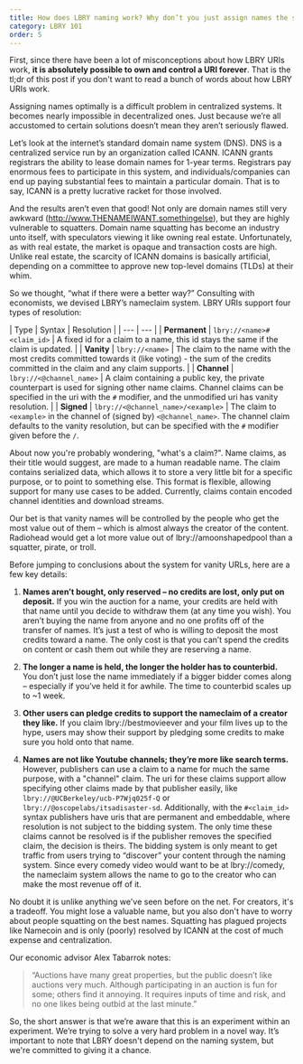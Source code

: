 ```yaml
---
title: How does LBRY naming work? Why don’t you just assign names the same way as internet domains?
category: LBRY 101
order: 5
---
```

First, since there have been a lot of misconceptions about how LBRY URIs work, **it is absolutely possible to own and control a URI forever**. That is the tl;dr of this post if you don't want to read a bunch of words about how LBRY URIs work.

Assigning names optimally is a difficult problem in centralized systems. It becomes nearly impossible in decentralized ones. Just because we’re all accustomed to certain solutions doesn’t mean they aren’t seriously flawed.

Let’s look at the internet’s standard domain name system (DNS). DNS is a centralized service run by an organization called ICANN. ICANN grants registrars the ability to lease domain names for 1-year terms. Registrars pay enormous fees to participate in this system, and individuals/companies can end up paying substantial fees to maintain a particular domain. That is to say, ICANN is a pretty lucrative racket for those involved.

And the results aren’t even that good! Not only are domain names still very awkward (http://www.THENAMEIWANT.somethingelse), but they are highly vulnerable to squatters. Domain name squatting has become an industry unto itself, with speculators viewing it like owning real estate. Unfortunately, as with real estate, the market is opaque and transaction costs are high. Unlike real estate, the scarcity of ICANN domains is basically artificial, depending on a committee to approve new top-level domains (TLDs) at their whim.

So we thought, “what if there were a better way?” Consulting with economists, we devised LBRY’s nameclaim system. LBRY URIs support four types of resolution:

| Type | Syntax | Resolution |
| --- | --- |
| **Permanent** | `lbry://<name>#<claim_id>` | A fixed id for a claim to a name, this id stays the same if the claim is updated. |
| **Vanity** | `lbry://<name>` | The claim to the name with the most credits committed towards it (like voting) - the sum of the credits committed in the claim and any claim supports. |
| **Channel** | `lbry://<@channel_name>` | A claim containing a public key, the private counterpart is used for signing other name claims. Channel claims can be specified in the uri with the `#` modifier, and the unmodified uri has vanity resolution. |
| **Signed** | `lbry://<@channel_name>/<example>` | The claim to `<example>` in the channel of (signed by) `<@channel_name>`. The channel claim defaults to the vanity resolution, but can be specified with the `#` modifier given before the `/`.

About now you're probably wondering, "what's a claim?". Name claims, as their title would suggest, are made to a human readable name. The claim contains serialized data, which allows it to store a very little bit for a specific purpose, or to point to something else. This format is flexible, allowing support for many use cases to be added. Currently, claims contain encoded channel identities and download streams.

Our bet is that vanity names will be controlled by the people who get the most value out of them – which is almost always the creator of the content. Radiohead would get a lot more value out of lbry://amoonshapedpool than a squatter, pirate, or troll.

Before jumping to conclusions about the system for vanity URLs, here are a few key details:

1. **Names aren’t bought, only reserved – no credits are lost, only put on deposit.** If you win the auction for a name, your credits are held with that name until you decide to withdraw them (at any time you wish). You aren’t buying the name from anyone and no one profits off of the transfer of names. It’s just a test of who is willing to deposit the most credits toward a name. The only cost is that you can’t spend the credits on content or cash them out while they are reserving a name.

2. **The longer a name is held, the longer the holder has to counterbid.** You don’t just lose the name immediately if a bigger bidder comes along – especially if you’ve held it for awhile. The time to counterbid scales up to ~1 week.

3. **Other users can pledge credits to support the nameclaim of a creator they like.** If you claim lbry://bestmovieever and your film lives up to the hype, users may show their support by pledging some credits to make sure you hold onto that name.

4. **Names are not like Youtube channels; they’re more like search terms.** However, publishers can use a claim to a name for much the same purpose, with a "channel" claim. The uri for these claims support allow specifying other claims made by that publisher easily, like `lbry://@UCBerkeley/ucb-P7Wjq025f-Q` or `lbry://@oscopelabs/itsadisaster-sd`. Additionally, with the `#<claim_id>` syntax publishers have uris that are permanent and embeddable, where resolution is not subject to the bidding system. The only time these claims cannot be resolved is if the publisher removes the specified claim, the decision is theirs. The bidding system is only meant to get traffic from users trying to “discover” your content through the naming system. Since every comedy video would want to be at lbry://comedy, the nameclaim system allows the name to go to the creator who can make the most revenue off of it.

No doubt it is unlike anything we've seen before on the net. For creators, it's a tradeoff. You might lose a valuable name, but you also don't have to worry about people squatting on the best names. Squatting has plagued projects like Namecoin and is only (poorly) resolved by ICANN at the cost of much expense and centralization.

Our economic advisor Alex Tabarrok notes:

>“Auctions have many great properties, but the public doesn’t like auctions very much. Although participating in an auction is fun for some; others find it annoying. It requires inputs of time and risk, and no one likes being outbid at the last minute.”

So, the short answer is that we’re aware that this is an experiment within an experiment. We’re trying to solve a very hard problem in a novel way. It’s important to note that LBRY doesn't depend on the naming system, but we're committed to giving it a chance.
